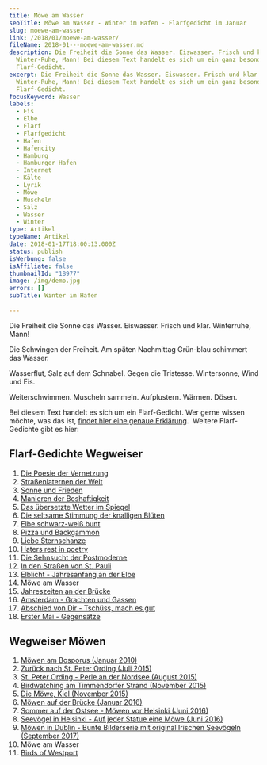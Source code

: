 ```yaml
---
title: Möwe am Wasser
seoTitle: Möwe am Wasser - Winter im Hafen - Flarfgedicht im Januar
slug: moewe-am-wasser
link: /2018/01/moewe-am-wasser/
fileName: 2018-01---moewe-am-wasser.md
description: Die Freiheit die Sonne das Wasser. Eiswasser. Frisch und klar.
  Winter-Ruhe, Mann! Bei diesem Text handelt es sich um ein ganz besonderes
  Flarf-Gedicht.
excerpt: Die Freiheit die Sonne das Wasser. Eiswasser. Frisch und klar.
  Winter-Ruhe, Mann! Bei diesem Text handelt es sich um ein ganz besonderes
  Flarf-Gedicht.
focusKeyword: Wasser
labels:
  - Eis
  - Elbe
  - Flarf
  - Flarfgedicht
  - Hafen
  - Hafencity
  - Hamburg
  - Hamburger Hafen
  - Internet
  - Kälte
  - Lyrik
  - Möwe
  - Muscheln
  - Salz
  - Wasser
  - Winter
type: Artikel
typeName: Artikel
date: 2018-01-17T18:00:13.000Z
status: publish
isWerbung: false
isAffiliate: false
thumbnailId: "18977"
image: /img/demo.jpg
errors: []
subTitle: Winter im Hafen
  
---
```


Die Freiheit die Sonne das Wasser. Eiswasser. Frisch und klar. Winterruhe, Mann!

Die Schwingen der Freiheit. Am späten Nachmittag Grün-blau schimmert das Wasser.

Wasserflut, Salz auf dem Schnabel. Gegen die Tristesse. Wintersonne, Wind und
Eis.

Weiterschwimmen. Muscheln sammeln. Aufplustern. Wärmen. Dösen.

Bei diesem Text handelt es sich um ein Flarf-Gedicht. Wer gerne wissen möchte,
was das ist,
[findet hier eine genaue Erklärung](/2016/03/flarf-inspiration-aus-dem-internet-die-poesie-der-vernetzung/).
 Weitere Flarf-Gedichte gibt es hier:

## Flarf-Gedichte Wegweiser

1.  [Die Poesie der Vernetzung](/2016/03/flarf-inspiration-aus-dem-internet-die-poesie-der-vernetzung/)
1.  [Straßenlaternen der Welt](/2016/03/strassenlaternen-der-welt-eine-romantische-bildergalerie/)
1.  [Sonne und Frieden](/2016/03/sonne-und-frieden/)
1.  [Manieren der Boshaftigkeit](/2016/04/manieren-der-boshaftigkeit/)
1.  [Das übersetzte Wetter im Spiegel](/2016/05/das-uebersetzte-wetter-im-spiegel/)
1.  [Die seltsame Stimmung der knalligen Blüten](/2016/10/die-seltsame-stimmung-der-knalligen-blueten/)
1.  [Elbe schwarz-weiß bunt](/2017/01/elbe-schwarz-weiss-bunt-bildergalerie-mit-flarfgedicht/)
1.  [Pizza und Backgammon](/2017/01/drei-koenige/)
1.  [Liebe Sternschanze](/2017/01/liebe-sternschanze/)
1.  [Haters rest in poetry](/2017/02/haters-rest-in-poetry/)
1.  [Die Sehnsucht der Postmoderne](/2017/02/die-sehnsucht-der-postmoderne/)
1.  [In den Straßen von St. Pauli](/2017/02/dauerregen-stpauli/)
1.  [Elblicht - Jahresanfang an der Elbe](/2018/01/elblicht-flarfgedicht-zum-jahresanfang/)
1.  Möwe am Wasser
1.  [Jahreszeiten an der Brücke](/2018/02/ein-fleet-im-verlauf-der-jahreszeiten/)
1.  [Amsterdam - Grachten und Gassen](/2018/03/amsterdam/)
1.  [Abschied von Dir - Tschüss, mach es gut](/2018/04/abschied-von-dir/)
1.  [Erster Mai - Gegensätze](/2018/05/erster-mai-gegensaetze/)

## Wegweiser Möwen

1.  [Möwen am Bosporus (Januar 2010)](/2010/01/moewen-am-bosporus/)
1.  [Zurück nach St. Peter Ording (Juli 2015)](/2015/07/zurueck-nach-st-peter-ording/)
1.  [St. Peter Ording - Perle an der Nordsee (August 2015)](/2015/08/st-peter-ording/)
1.  [Birdwatching am Timmendorfer Strand (November 2015)](/2015/11/birdwatching-am-timmendorfer-strand/)
1.  [Die Möwe, Kiel (November 2015)](/2015/11/die-moewe/)
1.  [Möwen auf der Brücke (Januar 2016)](/2016/01/moewen-auf-der-bruecke/)
1.  [Sommer auf der Ostsee - Möwen vor Helsinki (Juni 2016)](/2016/07/sommer-auf-der-ostsee-travemuende-helsinki/)
1.  [Seevögel in Helsinki - Auf jeder Statue eine Möwe (Juni 2016)](/2016/08/auf-jeder-statue-eine-moewe/)
1.  [Möwen in Dublin - Bunte Bilderserie mit original Irischen Seevögeln (September 2017)](/2017/10/moewen-in-dublin/)
1.  Möwe am Wasser
1.  [Birds of Westport](/2018/05/birds-of-westport/)

  